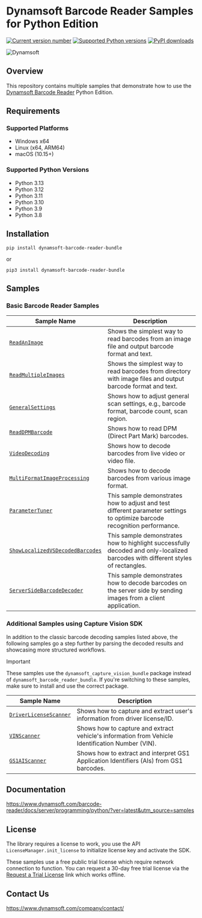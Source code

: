 # Dynamsoft Barcode Reader Samples for Python Edition

[![Current version number](https://img.shields.io/pypi/v/dynamsoft_barcode_reader_bundle?color=orange)](https://pypi.org/project/dynamsoft_barcode_reader_bundle/)
[![Supported Python versions](https://img.shields.io/badge/python-3.8%20%7C%203.9%20%7C%203.10%20%7C%203.11%20%7C%203.12%20%7C%203.13-blue)](https://www.python.org/downloads/)
[![PyPI downloads](https://img.shields.io/pypi/dm/dynamsoft_barcode_reader_bundle)](https://pypistats.org/packages/dynamsoft_barcode_reader_bundle)

![Dynamsoft](https://dynamsoft.github.io/styleguide/assets/images/icons/dynamsoft_logos/dynamsoft_logo_original.png "Dynamsoft")  

## Overview

This repository contains multiple samples that demonstrate how to use the [Dynamsoft Barcode Reader](https://www.dynamsoft.com/barcode-reader/overview/) Python Edition.

## Requirements

### Supported Platforms
- Windows x64
- Linux (x64, ARM64)
- macOS (10.15+)

### Supported Python Versions

- Python 3.13
- Python 3.12
- Python 3.11
- Python 3.10
- Python 3.9
- Python 3.8

## Installation

```
pip install dynamsoft-barcode-reader-bundle
```

or 

```
pip3 install dynamsoft-barcode-reader-bundle
```

## Samples

### Basic Barcode Reader Samples

| Sample Name | Description |
| ----------- | ----------- |
| [`ReadAnImage`](Samples/read_an_image.py) | Shows the simplest way to read barcodes from an image file and output barcode format and text. |
| [`ReadMultipleImages`](Samples/read_multiple_images.py) | Shows the simplest way to read barcodes from directory with image files and output barcode format and text. | 
| [`GeneralSettings`](Samples/general_settings.py) | Shows how to adjust general scan settings, e.g., barcode format, barcode count, scan region. | 
| [`ReadDPMBarcode`](Samples/read_dpm_barcode.py) | Shows how to read DPM (Direct Part Mark) barcodes. | 
| [`VideoDecoding`](Samples/video_decoding.py) | Shows how to decode barcodes from live video or video file. | 
| [`MultiFormatImageProcessing`](Samples/multi_format_image_processing.py) | Shows how to decode barcodes from various image format. | 
| [`ParameterTuner`](Samples/parameter_tuner.py) | This sample demonstrates how to adjust and test different parameter settings to optimize barcode recognition performance. |
| [`ShowLocalizedVSDecodedBarcodes`](Samples/show_localized_vs_decoded_barcodes.py) | This sample demonstrates how to highlight successfully decoded and only-localized barcodes with different styles of rectangles. |
| [`ServerSideBarcodeDecoder`](Samples/server_side_barcode_decoder.py) | This sample demonstrates how to decode barcodes on the server side by sending images from a client application. |

### Additional Samples using Capture Vision SDK

In addition to the classic barcode decoding samples listed above, the following samples go a step further by parsing the decoded results and showcasing more structured workflows.

> [!IMPORTANT]
> These samples use the `dynamsoft_capture_vision_bundle` package instead of `dynamsoft_barcode_reader_bundle`. If you're switching to these samples, make sure to install and use the correct package.

| Sample Name | Description |
| --- | --- |
| [`DriverLicenseScanner`](https://github.com/Dynamsoft/capture-vision-python-samples/blob/main/Samples/driver_license_scanner.py) | Shows how to capture and extract user's information from driver license/ID. |
| [`VINScanner`](https://github.com/Dynamsoft/capture-vision-python-samples/blob/main/Samples/vin_scanner.py) | Shows how to capture and extract vehicle's information from Vehicle Identification Number (VIN). |
| [`GS1AIScanner`](https://github.com/Dynamsoft/capture-vision-python-samples/blob/main/Samples/gs1_ai_scanner.py) | Shows how to extract and interpret GS1 Application Identifiers (AIs) from GS1 barcodes. |

## Documentation

https://www.dynamsoft.com/barcode-reader/docs/server/programming/python/?ver=latest&utm_source=samples

## License

The library requires a license to work, you use the API `LicenseManager.init_license` to initialize license key and activate the SDK.

These samples use a free public trial license which require network connection to function. You can request a 30-day free trial license via the <a href="https://www.dynamsoft.com/customer/license/trialLicense?product=dbr&utm_source=github&package=python" target="_blank">Request a Trial License</a> link which works offline.

## Contact Us

https://www.dynamsoft.com/company/contact/
